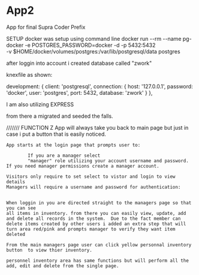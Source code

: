 # App2
App for final Supra Coder Prefix


SETUP
docker was setup using command line
docker run --rm --name pg-docker -e POSTGRES_PASSWORD=docker -d -p 5432:5432 \
-v $HOME/docker/volumes/postgres:/var/lib/postgresql/data postgres

after loggin into account i created database called "zwork"

knexfile as shown:

  development: {
    client: 'postgresql',
      connection: {
        host: '127.0.0.1',
        password: 'docker',
        user: 'postgres',
          port: 5432,
          database: 'zwork'
    }
  },

I am also utilizing EXPRESS 

from there a migrated and seeded the falls. 

///////
FUNCTION
    Z App will always take you back to main page but just in case i put a button that is easily noticed. 

    App starts at the login page that prompts user to:

            If you are a manager select 
            "manager" role utilizing your account username and password. If you need manager permissions create a manager account. 
    
    Visitors only require to set select to vistor and login to view details
    Managers will require a username and password for authentication:


    When loggin in you are directed straight to the managers page so that you can see 
    all items in inventory. from there you can easily view, update, add and delete all records in the system.  Due to the fact member can delete items created by other users i added an extra step that will turn area red/pink and prompts manager to verify they want item deleted

    From the main managers page user can click yellow personnal inventory button  to view thier inventory. 

    personnel inventory area has same functions but will perform all the add, edit and delete from the single page. 


